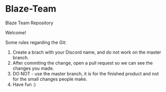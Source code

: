 # Blaze-Team
Blaze Team Repository

Welcome!

Some rules regarding the Git:

1. Create a brach with your Discord name, and do not work on the master branch.
2. After commiting the change, open a pull request so we can see the changes you made.
3. DO NOT - use the master branch, it is for the finished product and not for the small changes people make.
4. Have fun :)
